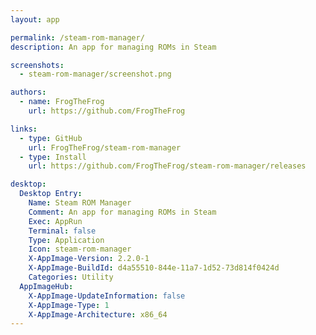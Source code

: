 ```yaml
---
layout: app

permalink: /steam-rom-manager/
description: An app for managing ROMs in Steam

screenshots:
  - steam-rom-manager/screenshot.png

authors:
  - name: FrogTheFrog
    url: https://github.com/FrogTheFrog

links:
  - type: GitHub
    url: FrogTheFrog/steam-rom-manager
  - type: Install
    url: https://github.com/FrogTheFrog/steam-rom-manager/releases

desktop:
  Desktop Entry:
    Name: Steam ROM Manager
    Comment: An app for managing ROMs in Steam
    Exec: AppRun
    Terminal: false
    Type: Application
    Icon: steam-rom-manager
    X-AppImage-Version: 2.2.0-1
    X-AppImage-BuildId: d4a55510-844e-11a7-1d52-73d814f0424d
    Categories: Utility
  AppImageHub:
    X-AppImage-UpdateInformation: false
    X-AppImage-Type: 1
    X-AppImage-Architecture: x86_64
---
```


